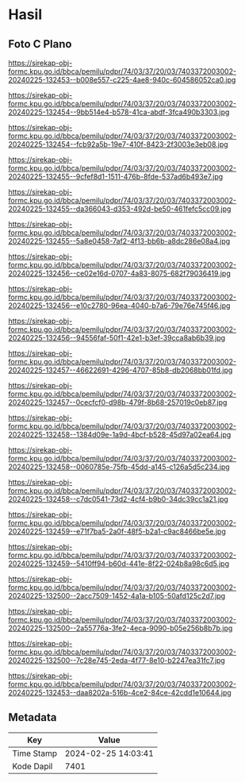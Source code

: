 # Hasil

## Foto C Plano

https://sirekap-obj-formc.kpu.go.id/bbca/pemilu/pdpr/74/03/37/20/03/7403372003002-20240225-132453--b008e557-c225-4ae8-940c-604586052ca0.jpg

https://sirekap-obj-formc.kpu.go.id/bbca/pemilu/pdpr/74/03/37/20/03/7403372003002-20240225-132454--9bb514e4-b578-41ca-abdf-3fca490b3303.jpg

https://sirekap-obj-formc.kpu.go.id/bbca/pemilu/pdpr/74/03/37/20/03/7403372003002-20240225-132454--fcb92a5b-19e7-410f-8423-2f3003e3eb08.jpg

https://sirekap-obj-formc.kpu.go.id/bbca/pemilu/pdpr/74/03/37/20/03/7403372003002-20240225-132455--9cfef8d1-1511-476b-8fde-537ad6b493e7.jpg

https://sirekap-obj-formc.kpu.go.id/bbca/pemilu/pdpr/74/03/37/20/03/7403372003002-20240225-132455--da366043-d353-492d-be50-461fefc5cc09.jpg

https://sirekap-obj-formc.kpu.go.id/bbca/pemilu/pdpr/74/03/37/20/03/7403372003002-20240225-132455--5a8e0458-7af2-4f13-bb6b-a8dc286e08a4.jpg

https://sirekap-obj-formc.kpu.go.id/bbca/pemilu/pdpr/74/03/37/20/03/7403372003002-20240225-132456--ce02e16d-0707-4a83-8075-682f79036419.jpg

https://sirekap-obj-formc.kpu.go.id/bbca/pemilu/pdpr/74/03/37/20/03/7403372003002-20240225-132456--e10c2780-96ea-4040-b7a6-79e76e745f46.jpg

https://sirekap-obj-formc.kpu.go.id/bbca/pemilu/pdpr/74/03/37/20/03/7403372003002-20240225-132456--94556faf-50f1-42e1-b3ef-39cca8ab6b39.jpg

https://sirekap-obj-formc.kpu.go.id/bbca/pemilu/pdpr/74/03/37/20/03/7403372003002-20240225-132457--46622691-4296-4707-85b8-db2068bb01fd.jpg

https://sirekap-obj-formc.kpu.go.id/bbca/pemilu/pdpr/74/03/37/20/03/7403372003002-20240225-132457--0cecfcf0-d98b-479f-8b68-257019c0eb87.jpg

https://sirekap-obj-formc.kpu.go.id/bbca/pemilu/pdpr/74/03/37/20/03/7403372003002-20240225-132458--1384d09e-1a9d-4bcf-b528-45d97a02ea64.jpg

https://sirekap-obj-formc.kpu.go.id/bbca/pemilu/pdpr/74/03/37/20/03/7403372003002-20240225-132458--0060785e-75fb-45dd-a145-c126a5d5c234.jpg

https://sirekap-obj-formc.kpu.go.id/bbca/pemilu/pdpr/74/03/37/20/03/7403372003002-20240225-132458--c7dc0541-73d2-4cf4-b9b0-34dc39cc1a21.jpg

https://sirekap-obj-formc.kpu.go.id/bbca/pemilu/pdpr/74/03/37/20/03/7403372003002-20240225-132459--e71f7ba5-2a0f-48f5-b2a1-c9ac8466be5e.jpg

https://sirekap-obj-formc.kpu.go.id/bbca/pemilu/pdpr/74/03/37/20/03/7403372003002-20240225-132459--5410ff94-b60d-441e-8f22-024b8a98c6d5.jpg

https://sirekap-obj-formc.kpu.go.id/bbca/pemilu/pdpr/74/03/37/20/03/7403372003002-20240225-132500--2acc7509-1452-4a1a-b105-50afd125c2d7.jpg

https://sirekap-obj-formc.kpu.go.id/bbca/pemilu/pdpr/74/03/37/20/03/7403372003002-20240225-132500--2a55776a-3fe2-4eca-9090-b05e256b8b7b.jpg

https://sirekap-obj-formc.kpu.go.id/bbca/pemilu/pdpr/74/03/37/20/03/7403372003002-20240225-132500--7c28e745-2eda-4f77-8e10-b2247ea31fc7.jpg

https://sirekap-obj-formc.kpu.go.id/bbca/pemilu/pdpr/74/03/37/20/03/7403372003002-20240225-132453--daa8202a-516b-4ce2-84ce-42cdd1e10644.jpg


## Metadata

| Key        | Value               |
| ---------- | ------------------- |
| Time Stamp | 2024-02-25 14:03:41 |
| Kode Dapil | 7401                |



